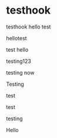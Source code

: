 testhook
========

testhook
hello
test


hellotest


test
hello

testing123

testing
now

Testing

test

test

testing

Hello

